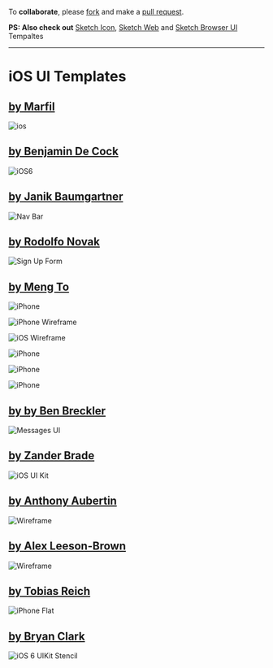 To **collaborate**, please [fork](https://github.com/nvk/sketch-ios/fork_select) and make a [pull request](https://github.com/nvk/sketch-ios/pull/new/master).

**PS: Also check out** [Sketch Icon](https://github.com/nvk/sketch-icons), [Sketch Web](https://github.com/nvk/sketch-web) and [Sketch Browser UI](https://github.com/nvk/sketch-browsers-ui) Tempaltes

---

# iOS UI Templates #

## [by Marfil](http://www.mmarfil.com/)
![ios](https://raw.github.com/nvk/sketch-ios/master/iPhone%20iOS%20UI%20Template.sketch/QuickLook/Thumbnail.png)


## [by Benjamin De Cock](http://dribbble.com/shots/829306-iOS-6-Template)
![iOS6](https://raw.github.com/nvk/sketch-ios/master/ios6-template.sketch/QuickLook/Thumbnail.png)


## [by Janik Baumgartner](http://dribbble.com/shots/949700-Navigation-Bars)
![Nav Bar](https://raw.github.com/nvk/sketch-ios/master/navigation.sketch/QuickLook/Thumbnail.png)

## [by Rodolfo Novak](http://rodolfonovak.com)
![Sign Up Form](https://raw.github.com/nvk/sketch-ios/master/sign-up-form.sketch/QuickLook/Thumbnail.png)

## [by Meng To](http://mengto.com)
![iPhone](https://raw.github.com/nvk/sketch-ios/master/iPhone.sketch/QuickLook/Thumbnail.png)

![iPhone Wireframe](https://raw.github.com/nvk/sketch-ios/master/iPhone-Wireframe.sketch/QuickLook/Thumbnail.png)

![iOS Wireframe](https://raw.github.com/nvk/sketch-ios/master/iOS-Wireframe.sketch/QuickLook/Thumbnail.png)

![iPhone](https://raw.github.com/nvk/sketch-ios/master/Wireframe-iPhone-Beige.sketch/QuickLook/Thumbnail.png)

![iPhone](https://raw.github.com/nvk/sketch-ios/master/Wireframe-iPhone-Blueprint.sketch/QuickLook/Thumbnail.png)

![iPhone](https://raw.github.com/nvk/sketch-ios/master/Wireframe-iPhone-DarkBlue.sketch/QuickLook/Thumbnail.png)


## [by by Ben Breckler](http://dribbble.com/shots/540655-iOS-Message-UI-made-with-Sketch-2)
![Messages UI](https://raw.github.com/nvk/sketch-ios/master/iOS_Message_UI.sketch/QuickLook/Thumbnail.jpg)


## [by Zander Brade](http://zanderbrade.com/posts/ios6)
![iOS UI Kit](https://raw.github.com/nvk/sketch-ios/master/ios6.sketch/QuickLook/Thumbnail.png)

## [by Anthony Aubertin](http://www.anthonyaubertin.com/wireframe/) ##

![Wireframe](https://raw.github.com/nvk/sketch-ios/master/iphone-wireframe-uikit.sketch/QuickLook/Thumbnail.png)


## [by Alex Leeson-Brown](http://manyangl.es/2013/03/sketch-device-wireframes) ##

![Wireframe](https://raw.github.com/nvk/sketch-ios/master/sketchDeviceWireframes.sketch/QuickLook/Thumbnail.png)

## [by Tobias Reich](http://electerious.com/)

![iPhone Flat](https://raw.github.com/nvk/sketch-ios/master/iPhone-Flat.sketch/QuickLook/Thumbnail.png)

## [by Bryan Clark](www.bryanjclark.com/)
![iOS 6 UIKit Stencil](http://f.cl.ly/items/1n3P2t2q0a102t1O2O3t/iOS%206%20UIKit%20Stencil%20-%20Bryan%20Clark%2010.57.45%20AM.png)
